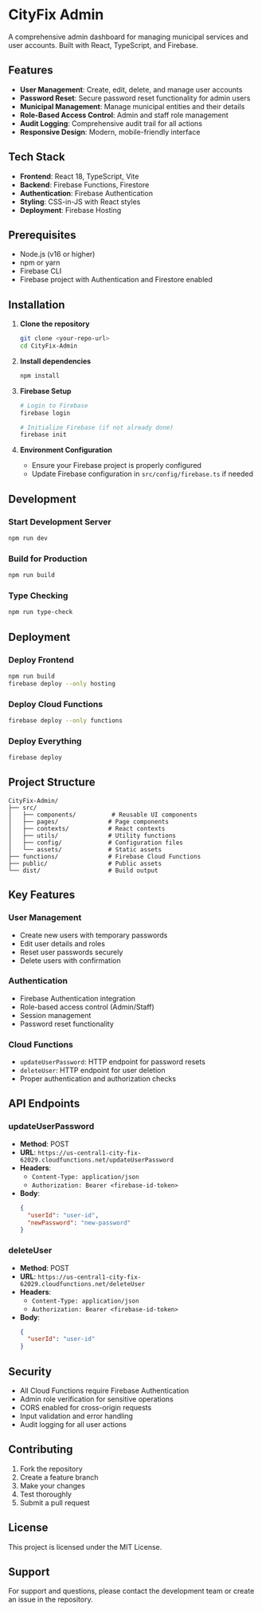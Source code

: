 # CityFix Admin

A comprehensive admin dashboard for managing municipal services and user accounts. Built with React, TypeScript, and Firebase.

## Features

- **User Management**: Create, edit, delete, and manage user accounts
- **Password Reset**: Secure password reset functionality for admin users
- **Municipal Management**: Manage municipal entities and their details
- **Role-Based Access Control**: Admin and staff role management
- **Audit Logging**: Comprehensive audit trail for all actions
- **Responsive Design**: Modern, mobile-friendly interface

## Tech Stack

- **Frontend**: React 18, TypeScript, Vite
- **Backend**: Firebase Functions, Firestore
- **Authentication**: Firebase Authentication
- **Styling**: CSS-in-JS with React styles
- **Deployment**: Firebase Hosting

## Prerequisites

- Node.js (v16 or higher)
- npm or yarn
- Firebase CLI
- Firebase project with Authentication and Firestore enabled

## Installation

1. **Clone the repository**
   ```bash
   git clone <your-repo-url>
   cd CityFix-Admin
   ```

2. **Install dependencies**
   ```bash
   npm install
   ```

3. **Firebase Setup**
   ```bash
   # Login to Firebase
   firebase login
   
   # Initialize Firebase (if not already done)
   firebase init
   ```

4. **Environment Configuration**
   - Ensure your Firebase project is properly configured
   - Update Firebase configuration in `src/config/firebase.ts` if needed

## Development

### Start Development Server
```bash
npm run dev
```

### Build for Production
```bash
npm run build
```

### Type Checking
```bash
npm run type-check
```

## Deployment

### Deploy Frontend
```bash
npm run build
firebase deploy --only hosting
```

### Deploy Cloud Functions
```bash
firebase deploy --only functions
```

### Deploy Everything
```bash
firebase deploy
```

## Project Structure

```
CityFix-Admin/
├── src/
│   ├── components/          # Reusable UI components
│   ├── pages/              # Page components
│   ├── contexts/           # React contexts
│   ├── utils/              # Utility functions
│   ├── config/             # Configuration files
│   └── assets/             # Static assets
├── functions/              # Firebase Cloud Functions
├── public/                 # Public assets
└── dist/                   # Build output
```

## Key Features

### User Management
- Create new users with temporary passwords
- Edit user details and roles
- Reset user passwords securely
- Delete users with confirmation

### Authentication
- Firebase Authentication integration
- Role-based access control (Admin/Staff)
- Session management
- Password reset functionality

### Cloud Functions
- `updateUserPassword`: HTTP endpoint for password resets
- `deleteUser`: HTTP endpoint for user deletion
- Proper authentication and authorization checks

## API Endpoints

### updateUserPassword
- **Method**: POST
- **URL**: `https://us-central1-city-fix-62029.cloudfunctions.net/updateUserPassword`
- **Headers**: 
  - `Content-Type: application/json`
  - `Authorization: Bearer <firebase-id-token>`
- **Body**: 
  ```json
  {
    "userId": "user-id",
    "newPassword": "new-password"
  }
  ```

### deleteUser
- **Method**: POST
- **URL**: `https://us-central1-city-fix-62029.cloudfunctions.net/deleteUser`
- **Headers**: 
  - `Content-Type: application/json`
  - `Authorization: Bearer <firebase-id-token>`
- **Body**: 
  ```json
  {
    "userId": "user-id"
  }
  ```

## Security

- All Cloud Functions require Firebase Authentication
- Admin role verification for sensitive operations
- CORS enabled for cross-origin requests
- Input validation and error handling
- Audit logging for all user actions

## Contributing

1. Fork the repository
2. Create a feature branch
3. Make your changes
4. Test thoroughly
5. Submit a pull request

## License

This project is licensed under the MIT License.

## Support

For support and questions, please contact the development team or create an issue in the repository.
